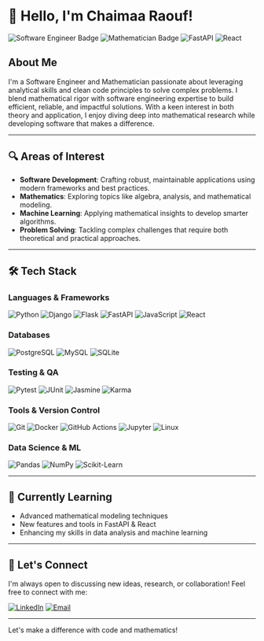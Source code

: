 # 👋 Hello, I'm Chaimaa Raouf!

![Software Engineer Badge](https://img.shields.io/badge/Software%20Engineer-%2300BFFF?style=for-the-badge)
![Mathematician Badge](https://img.shields.io/badge/Mathematician-%237d3cff?style=for-the-badge)
![FastAPI](https://img.shields.io/badge/FastAPI-009688?style=for-the-badge&logo=fastapi&logoColor=white)
![React](https://img.shields.io/badge/React-20232A?style=for-the-badge&logo=react&logoColor=61DAFB)

## About Me

I'm a Software Engineer and Mathematician passionate about leveraging analytical skills and clean code principles to solve complex problems. I blend mathematical rigor with software engineering expertise to build efficient, reliable, and impactful solutions. With a keen interest in both theory and application, I enjoy diving deep into mathematical research while developing software that makes a difference.

---

## 🔍 Areas of Interest

- **Software Development**: Crafting robust, maintainable applications using modern frameworks and best practices.
- **Mathematics**: Exploring topics like algebra, analysis, and mathematical modeling.
- **Machine Learning**: Applying mathematical insights to develop smarter algorithms.
- **Problem Solving**: Tackling complex challenges that require both theoretical and practical approaches.

---

## 🛠️ Tech Stack

### **Languages & Frameworks**
![Python](https://img.shields.io/badge/Python-%233776AB?style=for-the-badge&logo=python&logoColor=white)
![Django](https://img.shields.io/badge/Django-%23092E20?style=for-the-badge&logo=django&logoColor=white)
![Flask](https://img.shields.io/badge/Flask-%23000000?style=for-the-badge&logo=flask&logoColor=white)
![FastAPI](https://img.shields.io/badge/FastAPI-009688?style=for-the-badge&logo=fastapi&logoColor=white)
![JavaScript](https://img.shields.io/badge/JavaScript-%23F7DF1E?style=for-the-badge&logo=javascript&logoColor=black)
![React](https://img.shields.io/badge/React-20232A?style=for-the-badge&logo=react&logoColor=61DAFB)

### **Databases**
![PostgreSQL](https://img.shields.io/badge/PostgreSQL-%23316192?style=for-the-badge&logo=postgresql&logoColor=white)
![MySQL](https://img.shields.io/badge/MySQL-%234479A1?style=for-the-badge&logo=mysql&logoColor=white)
![SQLite](https://img.shields.io/badge/SQLite-%2307405e?style=for-the-badge&logo=sqlite&logoColor=white)

### **Testing & QA**
![Pytest](https://img.shields.io/badge/Pytest-%2300BFFF?style=for-the-badge&logo=pytest&logoColor=white)
![JUnit](https://img.shields.io/badge/JUnit-%2325A162?style=for-the-badge&logo=junit5&logoColor=white)
![Jasmine](https://img.shields.io/badge/Jasmine-8A4182?style=for-the-badge&logo=jasmine&logoColor=white)
![Karma](https://img.shields.io/badge/Karma-3670A0?style=for-the-badge&logo=karma&logoColor=white)

### **Tools & Version Control**
![Git](https://img.shields.io/badge/Git-%23F05032?style=for-the-badge&logo=git&logoColor=white)
![Docker](https://img.shields.io/badge/Docker-%230db7ed?style=for-the-badge&logo=docker&logoColor=white)
![GitHub Actions](https://img.shields.io/badge/GitHub%20Actions-%232671E5?style=for-the-badge&logo=githubactions&logoColor=white)
![Jupyter](https://img.shields.io/badge/Jupyter-%23F37626?style=for-the-badge&logo=jupyter&logoColor=white)
![Linux](https://img.shields.io/badge/Linux-%23FCC624?style=for-the-badge&logo=linux&logoColor=black)

### **Data Science & ML**
![Pandas](https://img.shields.io/badge/Pandas-%23150458?style=for-the-badge&logo=pandas&logoColor=white)
![NumPy](https://img.shields.io/badge/NumPy-%23013243?style=for-the-badge&logo=numpy&logoColor=white)
![Scikit-Learn](https://img.shields.io/badge/Scikit%20Learn-%23F7931E?style=for-the-badge&logo=scikit-learn&logoColor=white)

---

## 🌱 Currently Learning

- Advanced mathematical modeling techniques
- New features and tools in FastAPI & React
- Enhancing my skills in data analysis and machine learning

---

## 💬 Let's Connect

I'm always open to discussing new ideas, research, or collaboration! Feel free to connect with me:

[![LinkedIn](https://img.shields.io/badge/LinkedIn-%230077B5?style=for-the-badge&logo=linkedin&logoColor=white)](https://www.linkedin.com/in/chaimaa-raouf-a1823a248/)
[![Email](https://img.shields.io/badge/Email-D14836?style=for-the-badge&logo=gmail&logoColor=white)](chaimaa13.raouf@gmail.com)

---

Let's make a difference with code and mathematics!
